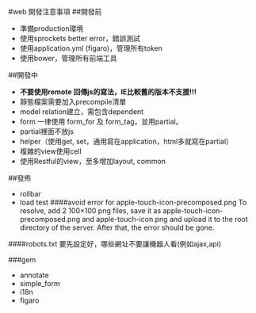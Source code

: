 #web 開發注意事項
##開發前
* 準備production環境
* 使用sprockets better error，錯誤測試
* 使用application.yml (figaro)，管理所有token
* 使用bower，管理所有前端工具

##開發中
* **不要使用remote 回傳js的寫法，IE比較舊的版本不支援!!!**
* 靜態檔案需要加入precompile清單
* model relation建立，需包含dependent
* form 一律使用 form_for 及 form_tag，並用partial。
* partial裡面不放js
* helper（使用get, set，通用寫在application，html多就寫在partial）
* 複雜的view使用cell
* 使用Restful的view，至多增加layout, common

##發佈
* rollbar
* load test
####avoid error for apple-touch-icon-precomposed.png
To resolve, add 2 100×100 png files, save it as apple-touch-icon-precomposed.png and apple-touch-icon.png and upload it to the root directory of the server. After that, the error should be gone.

####robots.txt
要先設定好，哪些網址不要讓機器人看(例如ajax,api)

###gem
* annotate
* simple_form
* i18n
* figaro
